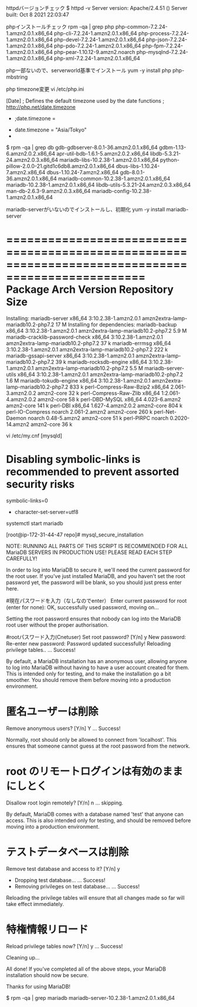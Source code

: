 httpdバージョンチェック
$ httpd -v
Server version: Apache/2.4.51 ()
Server built:   Oct  8 2021 22:03:47

phpインストールチェック
rpm -qa | grep php 
php-common-7.2.24-1.amzn2.0.1.x86_64
php-cli-7.2.24-1.amzn2.0.1.x86_64
php-process-7.2.24-1.amzn2.0.1.x86_64
php-devel-7.2.24-1.amzn2.0.1.x86_64
php-json-7.2.24-1.amzn2.0.1.x86_64
php-pdo-7.2.24-1.amzn2.0.1.x86_64
php-fpm-7.2.24-1.amzn2.0.1.x86_64
php-pear-1.10.12-9.amzn2.noarch
php-mysqlnd-7.2.24-1.amzn2.0.1.x86_64
php-xml-7.2.24-1.amzn2.0.1.x86_64

php一部ないので、serverworld基準でインストール
yum -y install php php-mbstring

php timezone変更
vi /etc/php.ini

[Date]
; Defines the default timezone used by the date functions
; http://php.net/date.timezone
- ;date.timezone = 
+ date.timezone = "Asia/Tokyo"
+ 

$ rpm -qa | grep db 
gdb-gdbserver-8.0.1-36.amzn2.0.1.x86_64
gdbm-1.13-6.amzn2.0.2.x86_64
apr-util-bdb-1.6.1-5.amzn2.0.2.x86_64
libdb-5.3.21-24.amzn2.0.3.x86_64
mariadb-libs-10.2.38-1.amzn2.0.1.x86_64
python-pillow-2.0.0-21.gitd1c6db8.amzn2.0.1.x86_64
dbus-libs-1.10.24-7.amzn2.x86_64
dbus-1.10.24-7.amzn2.x86_64
gdb-8.0.1-36.amzn2.0.1.x86_64
mariadb-common-10.2.38-1.amzn2.0.1.x86_64
mariadb-10.2.38-1.amzn2.0.1.x86_64
libdb-utils-5.3.21-24.amzn2.0.3.x86_64
man-db-2.6.3-9.amzn2.0.3.x86_64
mariadb-config-10.2.38-1.amzn2.0.1.x86_64

mariadb-serverがいないのでインストールし、初期化
yum -y install mariadb-server

==================================================================================================
 Package                    Arch   Version               Repository                          Size
==================================================================================================
Installing:
 mariadb-server             x86_64 3:10.2.38-1.amzn2.0.1 amzn2extra-lamp-mariadb10.2-php7.2  17 M
Installing for dependencies:
 mariadb-backup             x86_64 3:10.2.38-1.amzn2.0.1 amzn2extra-lamp-mariadb10.2-php7.2 5.9 M
 mariadb-cracklib-password-check
                            x86_64 3:10.2.38-1.amzn2.0.1 amzn2extra-lamp-mariadb10.2-php7.2  37 k
 mariadb-errmsg             x86_64 3:10.2.38-1.amzn2.0.1 amzn2extra-lamp-mariadb10.2-php7.2 222 k
 mariadb-gssapi-server      x86_64 3:10.2.38-1.amzn2.0.1 amzn2extra-lamp-mariadb10.2-php7.2  39 k
 mariadb-rocksdb-engine     x86_64 3:10.2.38-1.amzn2.0.1 amzn2extra-lamp-mariadb10.2-php7.2 5.5 M
 mariadb-server-utils       x86_64 3:10.2.38-1.amzn2.0.1 amzn2extra-lamp-mariadb10.2-php7.2 1.6 M
 mariadb-tokudb-engine      x86_64 3:10.2.38-1.amzn2.0.1 amzn2extra-lamp-mariadb10.2-php7.2 833 k
 perl-Compress-Raw-Bzip2    x86_64 2.061-3.amzn2.0.2     amzn2-core                          32 k
 perl-Compress-Raw-Zlib     x86_64 1:2.061-4.amzn2.0.2   amzn2-core                          58 k
 perl-DBD-MySQL             x86_64 4.023-6.amzn2         amzn2-core                         141 k
 perl-DBI                   x86_64 1.627-4.amzn2.0.2     amzn2-core                         804 k
 perl-IO-Compress           noarch 2.061-2.amzn2         amzn2-core                         260 k
 perl-Net-Daemon            noarch 0.48-5.amzn2          amzn2-core                          51 k
 perl-PlRPC                 noarch 0.2020-14.amzn2       amzn2-core                          36 k
 
 
vi /etc/my.cnf 
 [mysqld]
# Disabling symbolic-links is recommended to prevent assorted security risks
symbolic-links=0
+ character-set-server=utf8

systemctl start mariadb


[root@ip-172-31-44-47 repo]#  mysql_secure_installation 

NOTE: RUNNING ALL PARTS OF THIS SCRIPT IS RECOMMENDED FOR ALL MariaDB
      SERVERS IN PRODUCTION USE!  PLEASE READ EACH STEP CAREFULLY!

In order to log into MariaDB to secure it, we'll need the current
password for the root user.  If you've just installed MariaDB, and
you haven't set the root password yet, the password will be blank,
so you should just press enter here.

#現在パスワードを入力（なしなのでenter）
Enter current password for root (enter for none): 
OK, successfully used password, moving on...

Setting the root password ensures that nobody can log into the MariaDB
root user without the proper authorisation.

#rootパスワード入力(Cnetuser)
Set root password? [Y/n] y
New password: 
Re-enter new password: 
Password updated successfully!
Reloading privilege tables..
 ... Success!


By default, a MariaDB installation has an anonymous user, allowing anyone
to log into MariaDB without having to have a user account created for
them.  This is intended only for testing, and to make the installation
go a bit smoother.  You should remove them before moving into a
production environment.

# 匿名ユーザーは削除
Remove anonymous users? [Y/n] Y
 ... Success!

Normally, root should only be allowed to connect from 'localhost'.  This
ensures that someone cannot guess at the root password from the network.

# root のリモートログインは有効のままにしとく
Disallow root login remotely? [Y/n] n
 ... skipping.

By default, MariaDB comes with a database named 'test' that anyone can
access.  This is also intended only for testing, and should be removed
before moving into a production environment.

# テストデータベースは削除
Remove test database and access to it? [Y/n] y
 - Dropping test database...
 ... Success!
 - Removing privileges on test database...
 ... Success!

Reloading the privilege tables will ensure that all changes made so far
will take effect immediately.


# 特権情報リロード
Reload privilege tables now? [Y/n] y
 ... Success!

Cleaning up...

All done!  If you've completed all of the above steps, your MariaDB
installation should now be secure.

Thanks for using MariaDB!



$ rpm -qa | grep mariadb 
mariadb-server-10.2.38-1.amzn2.0.1.x86_64
